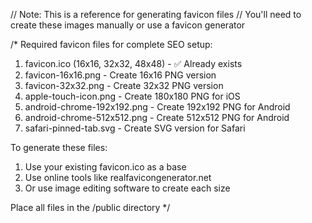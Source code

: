 // Note: This is a reference for generating favicon files
// You'll need to create these images manually or use a favicon generator

/\*
Required favicon files for complete SEO setup:

1. favicon.ico (16x16, 32x32, 48x48) - ✅ Already exists
2. favicon-16x16.png - Create 16x16 PNG version
3. favicon-32x32.png - Create 32x32 PNG version
4. apple-touch-icon.png - Create 180x180 PNG for iOS
5. android-chrome-192x192.png - Create 192x192 PNG for Android
6. android-chrome-512x512.png - Create 512x512 PNG for Android
7. safari-pinned-tab.svg - Create SVG version for Safari

To generate these files:

1. Use your existing favicon.ico as a base
2. Use online tools like realfavicongenerator.net
3. Or use image editing software to create each size

Place all files in the /public directory
\*/
